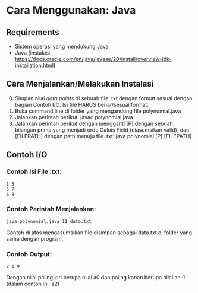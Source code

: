 # Cara Menggunakan: Java

## Requirements

- Sistem operasi yang mendukung Java
- Java (instalasi: https://docs.oracle.com/en/java/javase/20/install/overview-jdk-installation.html)

## Cara Menjalankan/Melakukan Instalasi

0. Simpan nilai *data points* di sebuah file .txt dengan format sesuai dengan bagian Contoh I/O. Isi file HARUS benar/sesuai format.
1. Buka command line di folder yang mengandung file polynomial.java
2. Jalankan perintah berikut:
    javac polynomial.java
3. Jalankan perintah berikut dengan mengganti [P] dengan sebuah bilangan prima yang menjadi orde Galois Field (diasumsikan valid), dan [FILEPATH] dengan path menuju file .txt:
    java polynomial [P] [FILEPATH]

## Contoh I/O

### Contoh Isi File .txt:

    1 3
    5 7
    6 8

### Contoh Perintah Menjalankan:

    java polynomial.java 11 data.txt
    
   Contoh di atas mengasumsikan file disimpan sebagai data.txt di folder yang sama dengan program.
    
### Contoh Output:

    2 1 0

   Dengan nilai paling kiri berupa nilai a0 dan paling kanan berupa nilai an-1 (dalam contoh ini, a2) 
